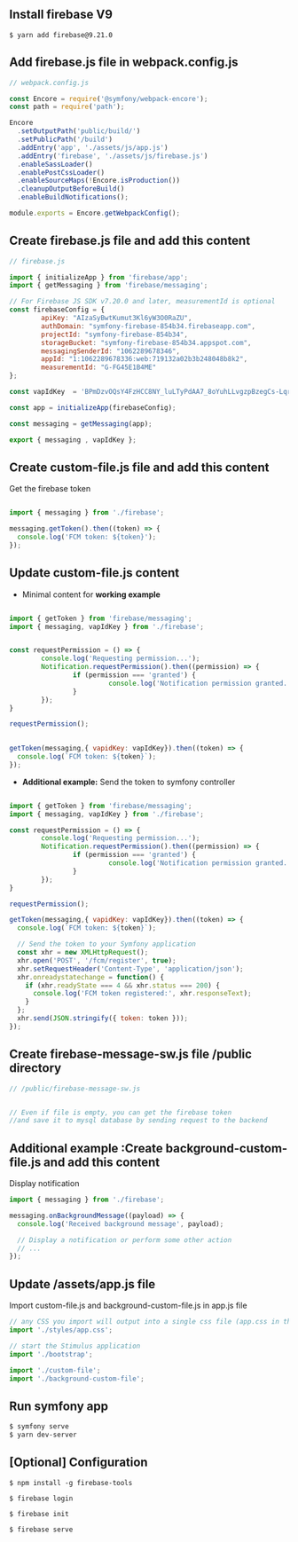 ## Install firebase V9
```
$ yarn add firebase@9.21.0
```
## Add firebase.js file in webpack.config.js

```js
// webpack.config.js

const Encore = require('@symfony/webpack-encore');
const path = require('path');

Encore
  .setOutputPath('public/build/')
  .setPublicPath('/build')
  .addEntry('app', './assets/js/app.js')
  .addEntry('firebase', './assets/js/firebase.js')
  .enableSassLoader()
  .enablePostCssLoader()
  .enableSourceMaps(!Encore.isProduction())
  .cleanupOutputBeforeBuild()
  .enableBuildNotifications();

module.exports = Encore.getWebpackConfig();
```

## Create firebase.js file and add this content
```js
// firebase.js

import { initializeApp } from 'firebase/app';
import { getMessaging } from 'firebase/messaging';

// For Firebase JS SDK v7.20.0 and later, measurementId is optional
const firebaseConfig = {
        apiKey: "AIzaSyBwtKumut3Kl6yW3O0RaZU",
        authDomain: "symfony-firebase-854b34.firebaseapp.com",
        projectId: "symfony-firebase-854b34",
        storageBucket: "symfony-firebase-854b34.appspot.com",
        messagingSenderId: "1062289678346",
        appId: "1:1062289678336:web:719132a02b3b248048b8k2",
        measurementId: "G-FG45E1B4ME"
};

const vapIdKey  = 'BPmDzvOQsY4FzHCC8NY_luLTyPdAA7_8oYuhLLvgzpBzegCs-Lqr9VtXgUALgb_aM';

const app = initializeApp(firebaseConfig);

const messaging = getMessaging(app);

export { messaging , vapIdKey };
```

## Create custom-file.js file and add this content
Get the firebase token
```js

import { messaging } from './firebase';

messaging.getToken().then((token) => {
  console.log('FCM token: ${token}');
});

```

## Update custom-file.js content 
- Minimal content for **working example** 
```js

import { getToken } from 'firebase/messaging';
import { messaging, vapIdKey } from './firebase';


const requestPermission = () => {
        console.log('Requesting permission...');
        Notification.requestPermission().then((permission) => {
                if (permission === 'granted') {
                         console.log('Notification permission granted.');
                }
        }); 
}

requestPermission();
      

getToken(messaging,{ vapidKey: vapIdKey}).then((token) => {
  console.log(`FCM token: ${token}`);
});

```

- **Additional example:** Send the token to symfony controller
```js

import { getToken } from 'firebase/messaging';
import { messaging, vapIdKey } from './firebase';

const requestPermission = () => {
        console.log('Requesting permission...');
        Notification.requestPermission().then((permission) => {
                if (permission === 'granted') {
                         console.log('Notification permission granted.');
                }
        }); 
}

requestPermission();

getToken(messaging,{ vapidKey: vapIdKey}).then((token) => {
  console.log(`FCM token: ${token}`);

  // Send the token to your Symfony application
  const xhr = new XMLHttpRequest();
  xhr.open('POST', '/fcm/register', true);
  xhr.setRequestHeader('Content-Type', 'application/json');
  xhr.onreadystatechange = function() {
    if (xhr.readyState === 4 && xhr.status === 200) {
      console.log('FCM token registered:', xhr.responseText);
    }
  };
  xhr.send(JSON.stringify({ token: token }));
});

```
## Create firebase-message-sw.js file /public directory

```js
// /public/firebase-message-sw.js


// Even if file is empty, you can get the firebase token  
//and save it to mysql database by sending request to the backend

```
## Additional example :Create background-custom-file.js and add this content 
Display notification 
```js
import { messaging } from './firebase';

messaging.onBackgroundMessage((payload) => {
  console.log('Received background message', payload);

  // Display a notification or perform some other action
  // ...
});

```

## Update /assets/app.js file 
 Import custom-file.js and background-custom-file.js in app.js file
 
```js
// any CSS you import will output into a single css file (app.css in this case)
import './styles/app.css';

// start the Stimulus application
import './bootstrap';

import './custom-file';
import './background-custom-file';
```

## Run symfony app

```bash
$ symfony serve
$ yarn dev-server
```



## [Optional] Configuration

```
$ npm install -g firebase-tools
```

```
$ firebase login
```

```
$ firebase init
```

```
$ firebase serve
```

